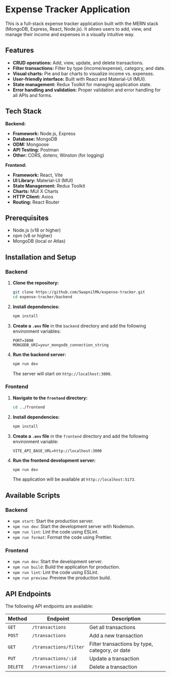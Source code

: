# Expense Tracker Application

This is a full-stack expense tracker application built with the MERN stack (MongoDB, Express, React, Node.js). It allows users to add, view, and manage their income and expenses in a visually intuitive way.

## Features

*   **CRUD operations:** Add, view, update, and delete transactions.
*   **Filter transactions:** Filter by type (income/expense), category, and date.
*   **Visual charts:** Pie and bar charts to visualize income vs. expenses.
*   **User-friendly interface:** Built with React and Material-UI (MUI).
*   **State management:** Redux Toolkit for managing application state.
*   **Error handling and validation:** Proper validation and error handling for all APIs and forms.

## Tech Stack

**Backend:**

*   **Framework:** Node.js, Express
*   **Database:** MongoDB
*   **ODM:** Mongoose
*   **API Testing:** Postman
*   **Other:** CORS, dotenv, Winston (for logging)

**Frontend:**

*   **Framework:** React, Vite
*   **UI Library:** Material-UI (MUI)
*   **State Management:** Redux Toolkit
*   **Charts:** MUI X Charts
*   **HTTP Client:** Axios
*   **Routing:** React Router

## Prerequisites

*   Node.js (v18 or higher)
*   npm (v8 or higher)
*   MongoDB (local or Atlas)

## Installation and Setup

### Backend

1.  **Clone the repository:**

    ```bash
    git clone https://github.com/SwapnilMk/expense-tracker.git
    cd expense-tracker/backend
    ```

2.  **Install dependencies:**

    ```bash
    npm install
    ```

3.  **Create a `.env` file** in the `backend` directory and add the following environment variables:

    ```env
    PORT=3000
    MONGODB_URI=your_mongodb_connection_string
    ```

4.  **Run the backend server:**

    ```bash
    npm run dev
    ```

    The server will start on `http://localhost:3000`.

### Frontend

1.  **Navigate to the `frontend` directory:**

    ```bash
    cd ../frontend
    ```

2.  **Install dependencies:**

    ```bash
    npm install
    ```

3.  **Create a `.env` file** in the `frontend` directory and add the following environment variable:

    ```env
    VITE_API_BASE_URL=http://localhost:3000
    ```

4.  **Run the frontend development server:**

    ```bash
    npm run dev
    ```

    The application will be available at `http://localhost:5173`.

## Available Scripts

### Backend

*   `npm start`: Start the production server.
*   `npm run dev`: Start the development server with Nodemon.
*   `npm run lint`: Lint the code using ESLint.
*   `npm run format`: Format the code using Prettier.

### Frontend

*   `npm run dev`: Start the development server.
*   `npm run build`: Build the application for production.
*   `npm run lint`: Lint the code using ESLint.
*   `npm run preview`: Preview the production build.

## API Endpoints

The following API endpoints are available:

| Method | Endpoint                    | Description                                  |
| ------ | --------------------------- | -------------------------------------------- |
| `GET`    | `/transactions`             | Get all transactions                         |
| `POST`   | `/transactions`             | Add a new transaction                        |
| `GET`    | `/transactions/filter`      | Filter transactions by type, category, or date |
| `PUT`    | `/transactions/:id`         | Update a transaction                         |
| `DELETE` | `/transactions/:id`         | Delete a transaction                         |